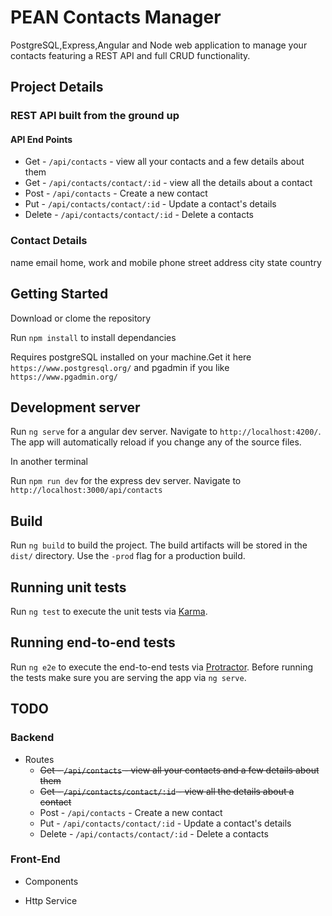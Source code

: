 # PEAN Contacts Manager

PostgreSQL,Express,Angular and Node web application to manage your contacts featuring a REST API and full CRUD functionality.

## Project Details

### REST API built from the ground up

#### API End Points

* Get - `/api/contacts` - view all your contacts and a few details about them
* Get - `/api/contacts/contact/:id` - view all the details about a contact 
* Post - `/api/contacts` - Create a new contact
* Put - `/api/contacts/contact/:id` - Update a contact's details
* Delete - `/api/contacts/contact/:id` - Delete a contacts

### Contact Details

name
email
home, work and mobile phone
street address
city
state
country

## Getting Started

Download or clome the repository

Run `npm install` to install dependancies

Requires postgreSQL installed on your machine.Get it here `https://www.postgresql.org/` and pgadmin if you like `https://www.pgadmin.org/`

## Development server

Run `ng serve` for a angular dev server. Navigate to `http://localhost:4200/`. The app will automatically reload if you change any of the source files.

In another terminal

Run `npm run dev` for the express dev server. Navigate to `http://localhost:3000/api/contacts`

## Build

Run `ng build` to build the project. The build artifacts will be stored in the `dist/` directory. Use the `-prod` flag for a production build.

## Running unit tests

Run `ng test` to execute the unit tests via [Karma](https://karma-runner.github.io).

## Running end-to-end tests

Run `ng e2e` to execute the end-to-end tests via [Protractor](http://www.protractortest.org/).
Before running the tests make sure you are serving the app via `ng serve`.

## TODO

### Backend

* Routes
  - ~~Get - `/api/contacts` - view all your contacts and a few details about them~~
  - ~~Get - `/api/contacts/contact/:id` - view all the details about a contact~~ 
  - Post - `/api/contacts` - Create a new contact
  - Put - `/api/contacts/contact/:id` - Update a contact's details
  - Delete - `/api/contacts/contact/:id` - Delete a contacts

### Front-End

* Components 

* Http Service

